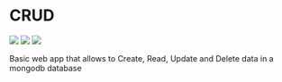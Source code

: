 # CRUD
<div>
  <img src="https://img.shields.io/github/last-commit/nahuelmol/CRUD-mongodb"/>
  <img src="https://img.shields.io/github/languages/code-size/nahuelmol/CRUD-mongodb"/>
  <img src="https://img.shields.io/github/languages/top/nahuelmol/CRUD-mongodb"/>
</div>

Basic web app that allows to Create, Read, Update and Delete data in a mongodb database


